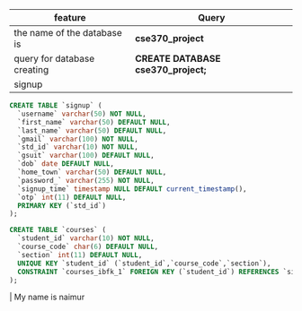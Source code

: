 
| feature | Query |
| -------| ------------|
| the name of the database is | **cse370_project** |
| query for database creating | **CREATE DATABASE cse370_project;** |
| signup | 
```sql
CREATE TABLE `signup` (
  `username` varchar(50) NOT NULL,
  `first_name` varchar(50) DEFAULT NULL,
  `last_name` varchar(50) DEFAULT NULL,
  `gmail` varchar(100) NOT NULL,
  `std_id` varchar(10) NOT NULL,
  `gsuit` varchar(100) DEFAULT NULL,
  `dob` date DEFAULT NULL,
  `home_town` varchar(50) DEFAULT NULL,
  `password_` varchar(255) NOT NULL,
  `signup_time` timestamp NULL DEFAULT current_timestamp(),
  `otp` int(11) DEFAULT NULL,
  PRIMARY KEY (`std_id`)
);

CREATE TABLE `courses` (
  `student_id` varchar(10) NOT NULL,
  `course_code` char(6) DEFAULT NULL,
  `section` int(11) DEFAULT NULL,
  UNIQUE KEY `student_id` (`student_id`,`course_code`,`section`),
  CONSTRAINT `courses_ibfk_1` FOREIGN KEY (`student_id`) REFERENCES `signup` (`std_id`)
);

``` 
|
My name is naimur
